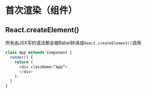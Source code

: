 # 首次渲染（组件）

## React.createElement()

所有由JSX写的语法都会被Babel转译成`React.createElement()`调用

```javascript
class App extends Component {
  render() {
    return (
      <div className=”App”> 
      </div>
    );
  }
}

```

